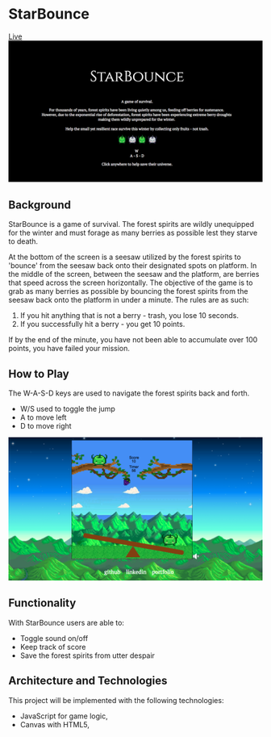 # StarBounce

[Live](https://claireskim.com/StarBounce/)
![intro-page](assets/images/intropage.png)

## Background
StarBounce is a game of survival. The forest spirits are wildly unequipped for the winter and must forage as many berries as possible lest they starve to death.

At the bottom of the screen is a seesaw utilized by the forest spirits to 'bounce' from the seesaw back onto
their designated spots on platform. In the middle of the screen, between the seesaw and the platform, are berries that speed across
the screen horizontally. The objective of the game is to grab as many berries as possible by bouncing the forest spirits from the seesaw back onto
the platform in under a minute. The rules are as such:

1. If you hit anything that is not a berry - trash, you lose 10 seconds.
2. If you successfully hit a berry - you get 10 points.

If by the end of the minute, you have not been able to accumulate over 100 points, you have failed your mission.

## How to Play
The W-A-S-D keys are used to navigate the forest spirits back and forth.

* W/S used to toggle the jump
* A to move left
* D to move right

![game-page](assets/images/gameplay.png)

## Functionality

With StarBounce users are able to:
* Toggle sound on/off
* Keep track of score
* Save the forest spirits from utter despair

## Architecture and Technologies

This project will be implemented with the following technologies:

* JavaScript for game logic,
* Canvas with HTML5,
